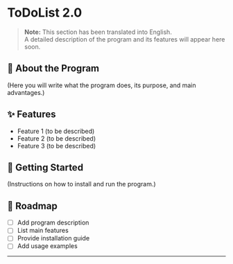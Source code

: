 # ToDoList 2.0

> **Note:** This section has been translated into English.  
> A detailed description of the program and its features will appear here soon.

## 📖 About the Program
(Here you will write what the program does, its purpose, and main advantages.)

## ✨ Features
- Feature 1 (to be described)
- Feature 2 (to be described)
- Feature 3 (to be described)

## 🚀 Getting Started
(Instructions on how to install and run the program.)

## 📌 Roadmap
- [ ] Add program description
- [ ] List main features
- [ ] Provide installation guide
- [ ] Add usage examples

---



